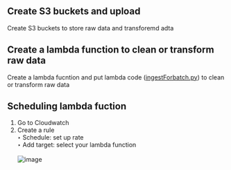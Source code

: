 ## Create S3 buckets and upload
Create S3 buckets to store raw data and transforemd adta

## Create a lambda function to clean or transform raw data
Create a lambda fucntion and put lambda code ([ingestForbatch.py](https://github.com/Richie-Kwon/ecommercedata/blob/main/2.%20batch/1.%20data_ingestionToS3/ingestForbatch.py)) to clean or transform raw data

## Scheduling lambda fuction
1. Go to Cloudwatch<br />
2. Create a rule <br />
   ‣ Schedule: set up rate <br />
   ‣ Add target: select your lambda function <br /><br />
![image](https://user-images.githubusercontent.com/56697877/118375461-b4b0e080-b5b9-11eb-9e92-79674c604d2e.png)
